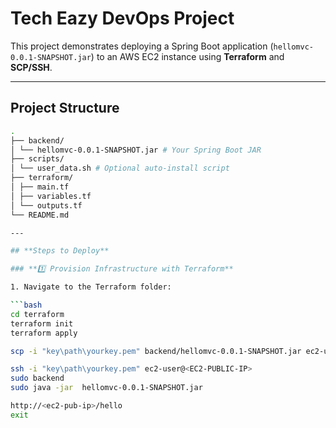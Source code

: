 # Tech Eazy DevOps Project

This project demonstrates deploying a Spring Boot application (`hellomvc-0.0.1-SNAPSHOT.jar`) to an AWS EC2 instance using **Terraform** and **SCP/SSH**.

---

## **Project Structure**
```bash
.
├── backend/
│ └── hellomvc-0.0.1-SNAPSHOT.jar # Your Spring Boot JAR
├── scripts/
│ └── user_data.sh # Optional auto-install script
├── terraform/
│ ├── main.tf
│ ├── variables.tf
│ └── outputs.tf
└── README.md

---

## **Steps to Deploy**

### **1️⃣ Provision Infrastructure with Terraform**

1. Navigate to the Terraform folder:

```bash
cd terraform
terraform init
terraform apply

scp -i "key\path\yourkey.pem" backend/hellomvc-0.0.1-SNAPSHOT.jar ec2-user@<EC2-PUBLIC-IP>:/home/ec2-user/backend/

ssh -i "key\path\yourkey.pem" ec2-user@<EC2-PUBLIC-IP>
sudo backend
sudo java -jar  hellomvc-0.0.1-SNAPSHOT.jar

http://<ec2-pub-ip>/hello
exit


